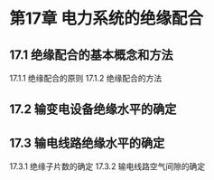 # 第17章 电力系统的绝缘配合

## 17.1 绝缘配合的基本概念和方法

17.1.1 绝缘配合的原则
17.1.2 绝缘配合的方法

## 17.2 输变电设备绝缘水平的确定

## 17.3 输电线路绝缘水平的确定

17.3.1 绝缘子片数的确定
17.3.2 输电线路空气间隙的确定